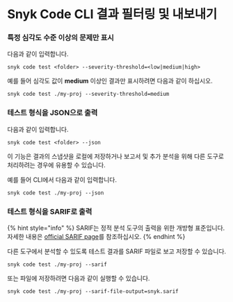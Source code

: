 # Snyk Code CLI 결과 필터링 및 내보내기

### 특정 심각도 수준 이상의 문제만 표시

다음과 같이 입력합니다.

```
snyk code test <folder> --severity-threshold=<low|medium|high>
```

예를 들어 심각도 값이 **medium** 이상인 결과만 표시하려면 다음과 같이 하십시오.

```
snyk code test ./my-proj --severity-threshold=medium
```

### 테스트 형식을 JSON으로 출력

다음과 같이 입력합니다.

```
snyk code test <folder> --json
```

이 기능은 결과의 스냅샷을 로컬에 저장하거나 보고서 및 추가 분석을 위해 다른 도구로 처리하려는 경우에 유용할 수 있습니다.

예를 들어 CLI에서 다음과 같이 입력합니다.

```
snyk code test ./my-proj --json
```

### 테스트 형식을 SARIF로 출력

{% hint style="info" %}
SARIF는 정적 분석 도구의 출력을 위한 개방형 표준입니다. 자세한 내용은 [official SARIF page](https://sarifweb.azurewebsites.net)를 참조하십시오.
{% endhint %}

다른 도구에서 분석할 수 있도록 테스트 결과를 SARIF 파일로 보고 저장할 수 있습니다.

```
snyk code test ./my-proj --sarif
```

또는 파일에 저장하려면 다음과 같이 실행할 수 있습니다.

```
snyk code test ./my-proj --sarif-file-output=snyk.sarif
```
